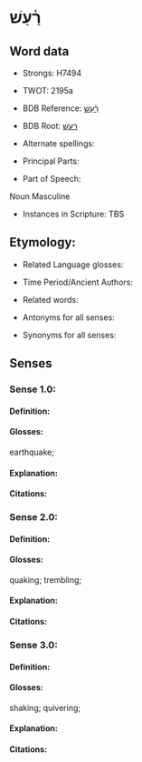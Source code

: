 # רַ֫עַשׁ

<!-- Status: S2="NeedsEdits" -->
<!-- Lexica used for edits:   -->

## Word data

* Strongs: H7494

* TWOT: 2195a

* BDB Reference: [רַ֫עַשׁ](rc://en/bdb/dict/t.du.ab)

* BDB Root: [רעשׁ](rc://en/bdb/dict/t.du.aa)

* Alternate spellings:

* Principal Parts:

* Part of Speech:

Noun Masculine

* Instances in Scripture: TBS

## Etymology:

* Related Language glosses:

* Time Period/Ancient Authors:

* Related words:

* Antonyms for all senses:

* Synonyms for all senses:

## Senses

### Sense 1.0:

#### Definition:

#### Glosses:

earthquake; 

#### Explanation:

#### Citations:



### Sense 2.0:

#### Definition:

#### Glosses:

quaking; trembling; 

#### Explanation:

#### Citations:



### Sense 3.0:

#### Definition:

#### Glosses:

shaking; quivering; 

#### Explanation:

#### Citations:



